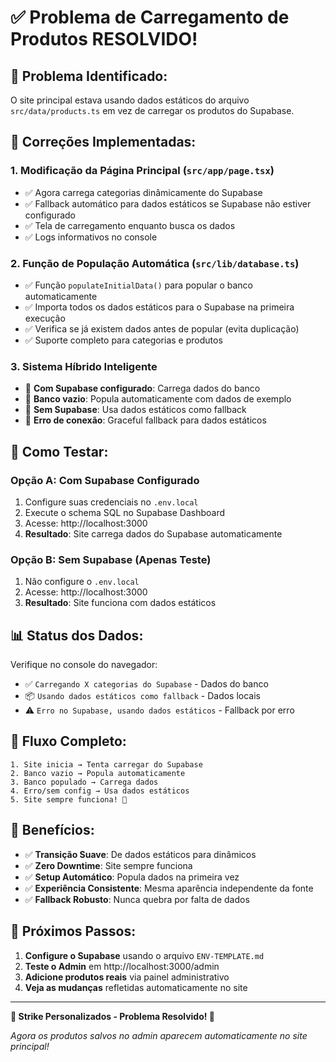 # ✅ Problema de Carregamento de Produtos RESOLVIDO!

## 🐛 **Problema Identificado:**
O site principal estava usando dados estáticos do arquivo `src/data/products.ts` em vez de carregar os produtos do Supabase.

## 🔧 **Correções Implementadas:**

### 1. **Modificação da Página Principal** (`src/app/page.tsx`)
- ✅ Agora carrega categorias dinâmicamente do Supabase
- ✅ Fallback automático para dados estáticos se Supabase não estiver configurado
- ✅ Tela de carregamento enquanto busca os dados
- ✅ Logs informativos no console

### 2. **Função de População Automática** (`src/lib/database.ts`)
- ✅ Função `populateInitialData()` para popular o banco automaticamente
- ✅ Importa todos os dados estáticos para o Supabase na primeira execução
- ✅ Verifica se já existem dados antes de popular (evita duplicação)
- ✅ Suporte completo para categorias e produtos

### 3. **Sistema Híbrido Inteligente**
- 🔄 **Com Supabase configurado**: Carrega dados do banco
- 🔄 **Banco vazio**: Popula automaticamente com dados de exemplo
- 🔄 **Sem Supabase**: Usa dados estáticos como fallback
- 🔄 **Erro de conexão**: Graceful fallback para dados estáticos

## 🚀 **Como Testar:**

### **Opção A: Com Supabase Configurado**
1. Configure suas credenciais no `.env.local`
2. Execute o schema SQL no Supabase Dashboard
3. Acesse: http://localhost:3000
4. **Resultado**: Site carrega dados do Supabase automaticamente

### **Opção B: Sem Supabase (Apenas Teste)**
1. Não configure o `.env.local`
2. Acesse: http://localhost:3000
3. **Resultado**: Site funciona com dados estáticos

## 📊 **Status dos Dados:**

Verifique no console do navegador:
- ✅ `Carregando X categorias do Supabase` - Dados do banco
- 📦 `Usando dados estáticos como fallback` - Dados locais
- ⚠️ `Erro no Supabase, usando dados estáticos` - Fallback por erro

## 🔄 **Fluxo Completo:**

```
1. Site inicia → Tenta carregar do Supabase
2. Banco vazio → Popula automaticamente 
3. Banco populado → Carrega dados
4. Erro/sem config → Usa dados estáticos
5. Site sempre funciona! 🎉
```

## 🎯 **Benefícios:**

- ✅ **Transição Suave**: De dados estáticos para dinâmicos
- ✅ **Zero Downtime**: Site sempre funciona
- ✅ **Setup Automático**: Popula dados na primeira vez
- ✅ **Experiência Consistente**: Mesma aparência independente da fonte
- ✅ **Fallback Robusto**: Nunca quebra por falta de dados

## 🔧 **Próximos Passos:**

1. **Configure o Supabase** usando o arquivo `ENV-TEMPLATE.md`
2. **Teste o Admin** em http://localhost:3000/admin
3. **Adicione produtos reais** via painel administrativo
4. **Veja as mudanças** refletidas automaticamente no site

---

**🎨 Strike Personalizados - Problema Resolvido! 🎨**

*Agora os produtos salvos no admin aparecem automaticamente no site principal!* 